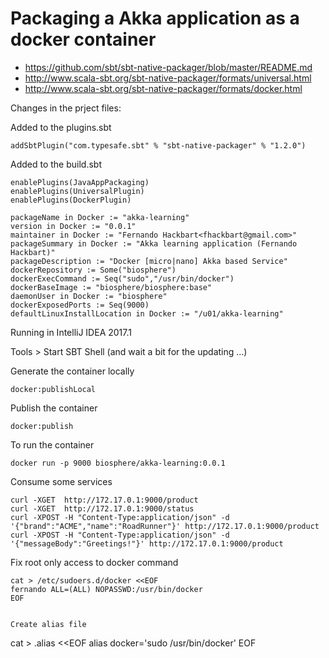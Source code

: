# Packaging a Akka application as a docker container

* https://github.com/sbt/sbt-native-packager/blob/master/README.md
* http://www.scala-sbt.org/sbt-native-packager/formats/universal.html
* http://www.scala-sbt.org/sbt-native-packager/formats/docker.html


Changes in the prject files:

Added to the plugins.sbt
```
addSbtPlugin("com.typesafe.sbt" % "sbt-native-packager" % "1.2.0")
```

Added to the build.sbt
```
enablePlugins(JavaAppPackaging)
enablePlugins(UniversalPlugin)
enablePlugins(DockerPlugin)

packageName in Docker := "akka-learning"
version in Docker := "0.0.1"
maintainer in Docker := "Fernando Hackbart<fhackbart@gmail.com>"
packageSummary in Docker := "Akka learning application (Fernando Hackbart)"
packageDescription := "Docker [micro|nano] Akka based Service"
dockerRepository := Some("biosphere")
dockerExecCommand := Seq("sudo","/usr/bin/docker")
dockerBaseImage := "biosphere/biosphere:base"
daemonUser in Docker := "biosphere"
dockerExposedPorts := Seq(9000)
defaultLinuxInstallLocation in Docker := "/u01/akka-learning"
```

Running in IntelliJ IDEA 2017.1

Tools > Start SBT Shell (and wait a bit for the updating ...)

Generate the container locally
```
docker:publishLocal
```

Publish the container
```
docker:publish
```

To run the container
```
docker run -p 9000 biosphere/akka-learning:0.0.1
```
Consume some services
```
curl -XGET  http://172.17.0.1:9000/product
curl -XGET  http://172.17.0.1:9000/status
curl -XPOST -H "Content-Type:application/json" -d '{"brand":"ACME","name":"RoadRunner"}' http://172.17.0.1:9000/product
curl -XPOST -H "Content-Type:application/json" -d '{"messageBody":"Greetings!"}' http://172.17.0.1:9000/product
```

Fix root only access to docker command 
```
cat > /etc/sudoers.d/docker <<EOF
fernando ALL=(ALL) NOPASSWD:/usr/bin/docker
EOF
```
```

Create alias file
```
cat > .alias <<EOF
alias docker='sudo /usr/bin/docker'
EOF
```
